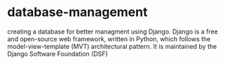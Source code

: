 # database-management
creating a database for better managment using Django. Django  is a free and open-source web framework, written in Python, which follows the model-view-template (MVT) architectural pattern. It is maintained by the Django Software Foundation (DSF)
